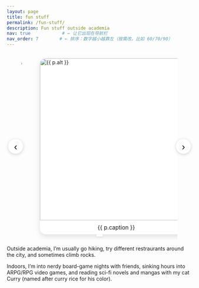 ```yaml
---
layout: page
title: fun stuff
permalink: /fun-stuff/
description: Fun stuff outside academia
nav: true            # ← 让它出现在导航栏
nav_order: 7        # ← 排序：数字越小越靠左（按需改，比如 60/70/90）
---
```

<!-- ============ Carousel ============ -->
<div class="vm-carousel" id="funCarousel" tabindex="0" aria-label="Photo carousel">
  <button class="vm-prev" aria-label="Previous slide">‹</button>

  <div class="vm-track" role="group" aria-roledescription="carousel">
    {% for p in site.data.fun_photos %}
    <figure class="vm-slide">
      <img src="{{ p.src }}" alt="{{ p.alt }}">
      <figcaption>{{ p.caption }}</figcaption>
    </figure>
    {% endfor %}
  </div>

  <button class="vm-next" aria-label="Next slide">›</button>
  <div class="vm-counter" aria-live="polite"></div>
</div>

<!-- ============ Notes ============ -->
<p class="fun-note">
  Outside academia, I’m usually go hiking, try different restraurants around the city, and sometimes climb rocks.
</p>
<p class="fun-note">
  Indoors, I’m into nerdy board-game nights with friends, sinking hours into ARPG/RPG video games,
  and reading sci-fi novels and mangas with my cat Curry (named after curry rice for his color).
</p>

<!-- ============ Styles (keep at bottom so overrides win) ============ -->
<style>
/* 外框：保持之前的留白 & 允许箭头超出 */
.vm-carousel{
  position:relative; margin:1rem 0; padding:0 2.5rem; outline:none; overflow:visible;
}

/* 轨道：用小 gap，方便只露出一点点 */
.vm-track{
  display:flex; gap:8px;
  overflow:hidden; transition:transform .35s ease;
  justify-content:center;                 /* 居中，左右各露一点点 */
}

/* 单张卡片：保持原来大小，只缩小一点点宽度来“露边” */
.vm-slide{
  min-width:98%;                          /* ← 调这里控制“露出”多少：99% 少露，97% 多露 */
  background:#fff; border-radius:1rem;
  box-shadow:0 6px 16px rgba(0,0,0,.12);
  overflow:hidden;
  /* 不再使用 scale 放大缩小，避免看起来“被放大” */
}

/* 图片尺寸：与你之前一致 */
.vm-slide img{
  display:block; width:100%; height:440px; object-fit:cover;
}
@media (min-width:992px){
  .vm-slide img{ height:520px; }
}

.vm-slide figcaption{
  text-align:center; font-size:.95rem; padding:.6rem 1rem; color:var(--text-muted);
}

/* 箭头按钮 */
.vm-prev,.vm-next{
  position:absolute; top:50%; transform:translateY(-50%);
  width:40px; height:40px; border:none; border-radius:50%;
  background:#fff; box-shadow:0 2px 10px rgba(0,0,0,.18);
  font-size:26px; line-height:40px; cursor:pointer; opacity:.98; z-index:10;
}
.vm-prev{left:.25rem} .vm-next{right:.25rem}
.vm-prev:hover,.vm-next:hover{opacity:1}

/* 计数器 */
.vm-counter{
  position:absolute; left:50%; bottom:.5rem; transform:translateX(-50%);
  font-size:.9rem; color:var(--text-muted);
  background:rgba(255,255,255,.9); padding:.2rem .55rem;
  border-radius:.5rem; box-shadow:0 1px 4px rgba(0,0,0,.1); z-index:9;
}
</style>

<!-- ============ Script (robust root lookup, seamless loop) ============ -->
<script>
(function () {
  /* 找到和本 <script> 配对的那一个轮播（不影响别处） */
  const root = document.querySelector('.vm-carousel');   // 更稳，直接选当前页面唯一的轮播
  const track   = root.querySelector('.vm-track');
  const prevBtn = root.querySelector('.vm-prev');
  const nextBtn = root.querySelector('.vm-next');
  const counter = root.querySelector('.vm-counter');

  /* 真实 slides（未克隆前） */
  const realSlides = Array.from(track.children);
  const N = realSlides.length;

  /* 首尾各克隆一张，实现无缝循环并让第 1 张左侧能“露出第 N 张” */
  const firstClone = realSlides[0].cloneNode(true);
  const lastClone  = realSlides[N - 1].cloneNode(true);
  track.insertBefore(lastClone, realSlides[0]);
  track.appendChild(firstClone);

  /* 现在索引范围 0..N+1，0 是 lastClone，N+1 是 firstClone；从 1 起步显示第 1 张真实图 */
  let i = 1;

  /* 每步位移 = 卡片可见宽度 + gap（像素） */
  function stepX() {
    const slideW = track.querySelector('.vm-slide').getBoundingClientRect().width;
    const gap = parseFloat(getComputedStyle(track).gap) || 0;
    return slideW + gap;
  }

  function setX(index, skipAnim = false) {
    const x = -index * stepX();
    if (skipAnim) track.style.transition = 'none';
    track.style.transform = `translateX(${x}px)`;
    if (skipAnim) { track.offsetHeight; track.style.transition = 'transform .35s ease'; }
  }

  function updateCounter() {
    const shownIdx = ((i - 1 + N) % N);     // 0..N-1
    counter.textContent = `${shownIdx + 1} / ${N}`;
  }

  function update(skipAnim=false){
    setX(i, skipAnim);
    updateCounter();
  }

  function go(dir){
    i += dir;
    update();
  }

  /* 初始定位到第 1 张真实图：此时左侧就能若隐若现看到最后一张 */
  if (document.readyState === 'complete') update(true);
else window.addEventListener('load', () => update(true));


  /* 按钮、键盘、触摸 */
  prevBtn.addEventListener('click', () => go(-1));
  nextBtn.addEventListener('click', () => go(1));

  root.addEventListener('keydown', e=>{
    if (e.key === 'ArrowLeft')  go(-1);
    if (e.key === 'ArrowRight') go(1);
  });

  let sx = 0;
  track.addEventListener('touchstart', e => sx = e.touches[0].clientX, {passive:true});
  track.addEventListener('touchend',   e => {
    const dx = e.changedTouches[0].clientX - sx;
    if (Math.abs(dx) > 40) go(dx < 0 ? 1 : -1);
  }, {passive:true});

  /* 两端“瞬间回跳”保持无缝 */
  track.addEventListener('transitionend', ()=>{
    if (i === 0)      { i = N;   update(true); }
    else if (i === N+1){ i = 1;  update(true); }
  });

  /* 窗口尺寸变化时，重算位移避免错位 */
  window.addEventListener('resize', ()=>update(true));
})();
</script>



